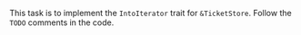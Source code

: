 This task  is to implement the `IntoIterator` trait for `&TicketStore`.
Follow the `TODO` comments in the code.